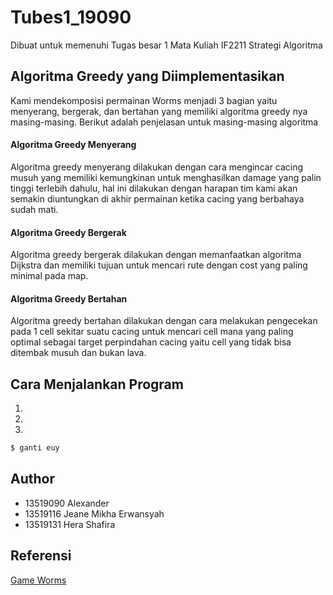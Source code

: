 # Tubes1_19090
Dibuat untuk memenuhi Tugas besar 1 Mata Kuliah IF2211 Strategi Algoritma 

## Algoritma Greedy yang Diimplementasikan
Kami mendekomposisi permainan Worms menjadi 3 bagian yaitu menyerang, bergerak, dan bertahan yang memiliki algoritma greedy nya masing-masing. Berikut adalah penjelasan untuk masing-masing algoritma

#### Algoritma Greedy Menyerang
Algoritma greedy menyerang dilakukan dengan cara mengincar cacing musuh yang memiliki kemungkinan untuk menghasilkan damage yang palin tinggi terlebih dahulu, hal ini dilakukan dengan harapan tim kami akan semakin diuntungkan di akhir permainan ketika cacing yang berbahaya sudah mati.
#### Algoritma Greedy Bergerak
Algoritma greedy bergerak dilakukan dengan memanfaatkan algoritma Dijkstra dan memiliki tujuan untuk mencari rute dengan cost yang paling minimal pada map.
#### Algoritma Greedy Bertahan
Algoritma greedy bertahan dilakukan dengan cara melakukan pengecekan pada 1 cell sekitar suatu cacing untuk mencari cell mana yang paling optimal sebagai target perpindahan cacing yaitu cell yang tidak bisa ditembak musuh dan bukan lava.

## Cara Menjalankan Program
1.
2.
3.
```sh
$ ganti euy
```
## Author
* 13519090 Alexander
* 13519116 Jeane Mikha Erwansyah
* 13519131 Hera Shafira

## Referensi
[Game Worms](https://github.com/EntelectChallenge/2019-Worms)
